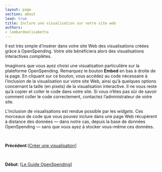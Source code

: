 ```yaml
---
layout: page
section: about
lead: true
title: Inclure une visualisation sur votre site web
authors:
- lombardoelisabetta
---
```

Il est très simple d’insérer dans votre site Web des visualisations créées grâce à OpenSpending. Votre site bénéficiera alors des visualisations interactives complètes.

Imaginons que vous ayez choisi une visualisation particulière sur la plateforme OpenSpending. Remarquez le bouton **Embed** en bas à droite de la page. En cliquant sur ce bouton, vous accédez au code nécessaire à l’inclusion de la visualisation sur votre site Web, ainsi qu’à quelques options concernant la taille (en pixels) de la visualisation interactive. Il ne vous reste qu’à copier et coller le code dans votre site. Si vous n’êtes pas sûr de savoir comment coller le code correctement, contactez l’administrateur de votre site.

L’inclusion de visualisations est rendue possible par les _widgets_. Ces morceaux de code que vous pouvez inclure dans une page Web récupèrent à distance des données — dans notre cas, depuis la base de données OpenSpending — sans que vous ayez à stocker vous-même ces données.

&nbsp;

**Précédent**:[<a href="./creer-une-visualisation/">Créer une visualisation</a>]

&nbsp;

**Début**: [<a href="./">Le Guide OpenSpending</a>]
